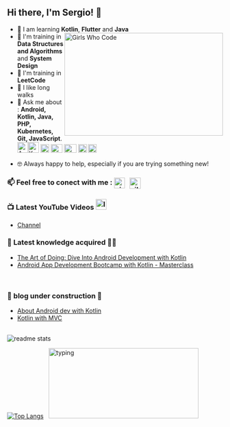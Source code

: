 ## Hi there, I'm Sergio! :genie:


- :bookmark_tabs: I am learning **Kotlin**, **Flutter** and **Java**  <img align="right" alt="Girls Who Code" src= "https://i2.wp.com/allhtaccess.info/wp-content/uploads/2018/03/programming.gif?fit=1281%2C716&ssl=1" height = 240 width = 370/>
- 🔭 I'm training in **Data Structures and Algorithms** and **System Design**  
- :penguin: I'm training in **LeetCode**
- :walking: I like long walks
- 💬 Ask me about :
**Android, Kotlin, Java, PHP, Kubernetes, Git, JavaScript**.
<img src="https://img.icons8.com/color/48/000000/android-os.png" alt="Android" width="25" height="25" /><img src="https://img.icons8.com/color/48/000000/kotlin.png" alt="Kotlin" width="25" height="25"/> <img src="https://img.icons8.com/color/48/000000/java-coffee-cup-logo--v1.png" alt="java" width="20" height="20"/> <img src="https://img.icons8.com/officexs/50/000000/php-logo.png" alt="html5" width="27" height="20"/> <img src="https://img.icons8.com/color/48/000000/mysql-logo.png" alt="mysql" width="29" height="20"/> <img src="https://img.icons8.com/color/48/000000/git.png" alt="git" width="20" height="20"/> <img src="https://img.icons8.com/color/48/000000/javascript--v2.png" alt="javascript" width="20" height="20"/> </p><p align="center">
- :nerd_face: Always happy to help, especially if you are trying something new!
### 📫 Feel free to conect with me :   <a href= "https://www.linkedin.com/in/sergio-vargas-pedraza-a86b24209/" target="_blank"><img align="center" src="https://i.pinimg.com/originals/de/b4/6f/deb46f02a59e3b3a2aa58fac16290d63.gif" alt="nirmal-silwal" height="25" width="25" /></a> &nbsp; <a href="https://www.instagram.com/sergio_hidden/" target="_blank"><img align="center" src="https://i.pinimg.com/originals/b6/ab/7c/b6ab7c8c68a2d7e6ff2f95b388b7fd6b.gif" alt="silwal_nirmal" height="26" width="26" /></a> &nbsp;

### 📺 Latest YouTube Videos <img src="https://images.vexels.com/media/users/3/141532/isolated/preview/3a36614d8dde3aa7ee06398cb6dc80cb-icono-de-goma-de-youtube-by-vexels.png" alt="linux" width="25" height="25"/>
<!-- YOUTUBE:START -->
- [Channel](https://www.youtube.com/channel/UCboflaSQt7bDGp9dzw_eSow)
<!-- YOUTUBE:END -->




### 🌱 Latest knowledge acquired :woman_teacher:

<!-- COURSE-LIST:START -->
- [The Art of Doing: Dive Into Android Development with Kotlin](https://www.udemy.com/course/the-art-of-doing-dive-into-android-development-with-kotlin/)
- [Android App Development Bootcamp with Kotlin - Masterclass](https://www.udemy.com/course/android-app-development-bootcamp-with-kotlin-masterclass/)

<!-- COURSE-LIST:END -->
<br />
  
  ### :woozy_face: blog under construction :full_moon_with_face:

<!-- COURSE-LIST:START -->
- [About Android dev with Kotlin](https://developer.android.com/kotlin/first)
- [Kotlin with MVC](https://www.codementor.io/@dragneelfps/implementing-mvc-pattern-in-android-with-kotlin-i9hi2r06c)

<!-- COURSE-LIST:END -->
<br />

<img src = "https://github-readme-stats.vercel.app/api?username=Enrique213-VP&show_icons=true&theme=algolia" alt="readme stats">

[![Top Langs](https://github-readme-stats.vercel.app/api/top-langs/?username=Enrique213-VP&layout=compact&theme=merko)](https://github.com/Enrique213-VP?tab=repositories) &nbsp; <img height="164" width="350" alt="typing" src="https://i.pinimg.com/originals/fa/93/27/fa93277c61b8eb5c922f614a28d8e6b2.gif">
